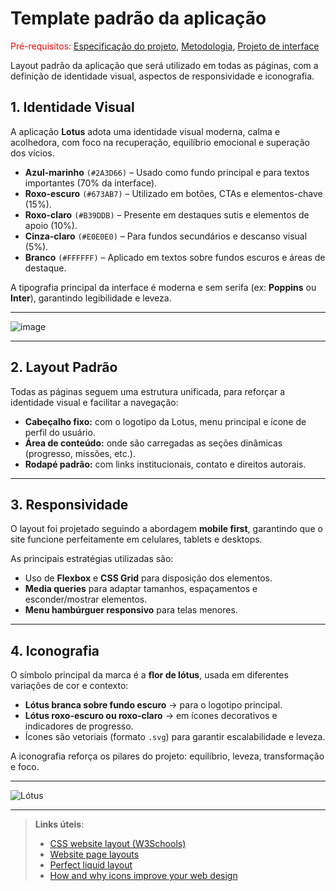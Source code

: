 # Template padrão da aplicação

<span style="color:red">Pré-requisitos: <a href="03-Product-design.md"> Especificação do projeto</a></span>, <a href="04-Metodologia.md"> Metodologia</a>, <a href="05-Projeto-interface.md"> Projeto de interface</a>

Layout padrão da aplicação que será utilizado em todas as páginas, com a definição de identidade visual, aspectos de responsividade e iconografia.


## 1. **Identidade Visual**

A aplicação **Lotus** adota uma identidade visual moderna, calma e acolhedora, com foco na recuperação, equilíbrio emocional e superação dos vícios.

- **Azul-marinho** `(#2A3D66)` – Usado como fundo principal e para textos importantes (70% da interface).
- **Roxo-escuro** `(#673AB7)` – Utilizado em botões, CTAs e elementos-chave (15%).
- **Roxo-claro** `(#B39DDB)` – Presente em destaques sutis e elementos de apoio (10%).
- **Cinza-claro** `(#E0E0E0)` – Para fundos secundários e descanso visual (5%).
- **Branco** `(#FFFFFF)` – Aplicado em textos sobre fundos escuros e áreas de destaque.

A tipografia principal da interface é moderna e sem serifa (ex: **Poppins** ou **Inter**), garantindo legibilidade e leveza.

---

![image](https://github.com/user-attachments/assets/ad58b6b1-7bc2-41c5-a148-db5d318979ac)

---

## 2. **Layout Padrão**

Todas as páginas seguem uma estrutura unificada, para reforçar a identidade visual e facilitar a navegação:

- **Cabeçalho fixo:** com o logotipo da Lotus, menu principal e ícone de perfil do usuário.
- **Área de conteúdo:** onde são carregadas as seções dinâmicas (progresso, missões, etc.).
- **Rodapé padrão:** com links institucionais, contato e direitos autorais.

---

## 3. **Responsividade**

O layout foi projetado seguindo a abordagem **mobile first**, garantindo que o site funcione perfeitamente em celulares, tablets e desktops.

As principais estratégias utilizadas são:

- Uso de **Flexbox** e **CSS Grid** para disposição dos elementos.
- **Media queries** para adaptar tamanhos, espaçamentos e esconder/mostrar elementos.
- **Menu hambúrguer responsivo** para telas menores.

---

## 4. **Iconografia**

O símbolo principal da marca é a **flor de lótus**, usada em diferentes variações de cor e contexto:

- **Lótus branca sobre fundo escuro** → para o logotipo principal.
- **Lótus roxo-escuro ou roxo-claro** → em ícones decorativos e indicadores de progresso.
- Ícones são vetoriais (formato `.svg`) para garantir escalabilidade e leveza.

A iconografia reforça os pilares do projeto: equilíbrio, leveza, transformação e foco.

---

![Lótus](https://github.com/user-attachments/assets/9c68ab92-7840-4193-bd2c-6c6574935104)

---

> **Links úteis**:
>
> - [CSS website layout (W3Schools)](https://www.w3schools.com/css/css_website_layout.asp)
> - [Website page layouts](http://www.cellbiol.com/bioinformatics_web_development/chapter-3-your-first-web-page-learning-html-and-css/website-page-layouts/)
> - [Perfect liquid layout](https://matthewjamestaylor.com/perfect-liquid-layouts)
> - [How and why icons improve your web design](https://usabilla.com/blog/how-and-why-icons-improve-you-web-design/)

